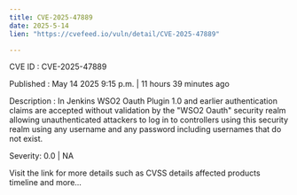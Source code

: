 ```yaml
---
title: CVE-2025-47889
date: 2025-5-14
lien: "https://cvefeed.io/vuln/detail/CVE-2025-47889"

---
```


CVE ID : CVE-2025-47889

Published :  May 14
2025
9:15 p.m. | 11 hours
39 minutes ago

Description : In Jenkins WSO2 Oauth Plugin 1.0 and earlier
authentication claims are accepted without validation by the "WSO2 Oauth" security realm
allowing unauthenticated attackers to log in to controllers using this security realm using any username and any password
including usernames that do not exist.

Severity: 0.0 | NA

Visit the link for more details
such as CVSS details
affected products
timeline
and more...
